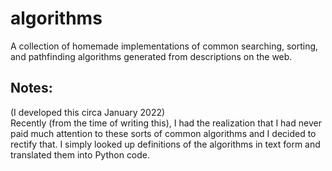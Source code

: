 # algorithms
A collection of homemade implementations of common searching, sorting, and pathfinding algorithms generated from descriptions on the web.

## Notes:
(I developed this circa January 2022)  
Recently (from the time of writing this), I had the realization that I had never paid much attention to these sorts of common algorithms and I decided to rectify that. I simply looked up definitions of the algorithms in text form and translated them into Python code.
